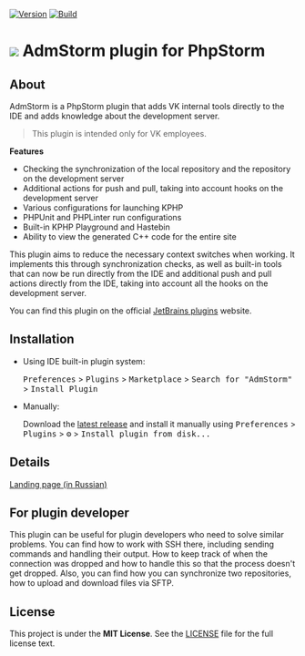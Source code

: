 [![Version](https://img.shields.io/jetbrains/plugin/v/18535-admstorm.svg)](https://plugins.jetbrains.com/plugin/18535-admstorm)
[![Build](https://github.com/i582/admstorm/actions/workflows/build.yml/badge.svg)](https://github.com/i582/admstorm/actions/workflows/build.yml)

# <img src="src/main/resources/META-INF/pluginIcon.svg"> AdmStorm plugin for PhpStorm

## About

<!-- Plugin description -->

AdmStorm is a PhpStorm plugin that adds VK internal tools directly to the IDE and adds knowledge about the development
server.

> This plugin is intended only for VK employees.

**Features**

- Checking the synchronization of the local repository and the repository on the development server
- Additional actions for push and pull, taking into account hooks on the development server
- Various configurations for launching KPHP
- PHPUnit and PHPLinter run configurations
- Built-in KPHP Playground and Hastebin
- Ability to view the generated C++ code for the entire site

<!-- Plugin description end -->

This plugin aims to reduce the necessary context switches when working. It implements this through synchronization
checks, as well as built-in tools that can now be run directly from the IDE and additional push and pull actions
directly from the IDE, taking into account all the hooks on the development server.

You can find this plugin on the official [JetBrains plugins](https://plugins.jetbrains.com/plugin/18535-admstorm)
website.

## Installation

- Using IDE built-in plugin system:

  <kbd>Preferences</kbd> > <kbd>Plugins</kbd> > <kbd>Marketplace</kbd> > <kbd>Search for "AdmStorm"</kbd> >
  <kbd>Install Plugin</kbd>

- Manually:

  Download the [latest release](https://github.com/VKCOM/admstorm/releases/latest) and install it manually using
  <kbd>Preferences</kbd> > <kbd>Plugins</kbd> > <kbd>⚙️</kbd> > <kbd>Install plugin from disk...</kbd>

## Details

[Landing page (in Russian)](https://vkcom.github.io/admstorm/)

## For plugin developer

This plugin can be useful for plugin developers who need to solve similar problems. You can find how to work with SSH
there, including sending commands and handling their output. How to keep track of when the connection was dropped and
how to handle this so that the process doesn't get dropped. Also, you can find how you can synchronize two repositories,
how to upload and download files via SFTP.

## License

This project is under the **MIT License**. See the [LICENSE](https://github.com/VKCOM/admstorm/blob/master/LICENSE) file
for the full license text.
